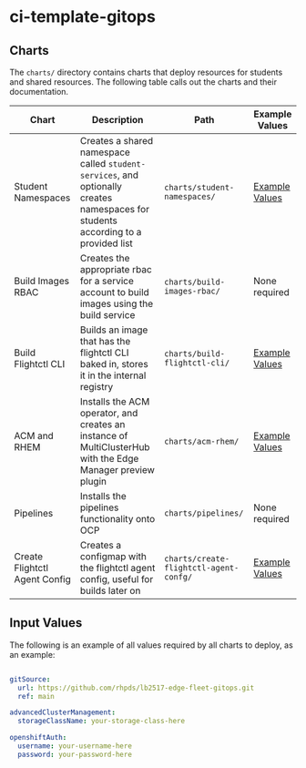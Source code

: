 # ci-template-gitops

## Charts
The `charts/` directory contains charts that deploy resources for students and shared resources. The following table calls out the charts and their documentation.

| Chart | Description | Path | Example Values |
| --- | --- | --- | --- |
| Student Namespaces | Creates a shared namespace called `student-services`, and optionally creates namespaces for students according to a provided list | `charts/student-namespaces/` | [Example Values](./charts/student-namespaces/example-values.yaml) |
| Build Images RBAC | Creates the appropriate rbac for a service account to build images using the build service | `charts/build-images-rbac/` | None required |
| Build Flightctl CLI | Builds an image that has the flightctl CLI baked in, stores it in the internal registry | `charts/build-flightctl-cli/` | [Example Values](./charts/build-flightctl-cli/example-values.yaml) |
| ACM and RHEM | Installs the ACM operator, and creates an instance of MultiClusterHub with the Edge Manager preview plugin | `charts/acm-rhem/` | [Example Values](./charts/acm-rhem/example-values.yaml) |
| Pipelines | Installs the pipelines functionality onto OCP | `charts/pipelines/` | None required |
| Create Flightctl Agent Config | Creates a configmap with the flightctl agent config, useful for builds later on | `charts/create-flightctl-agent-confg/` | [Example Values](./charts/create-flightctl-agent-config/example-values.yaml) |


## Input Values
The following is an example of all values required by all charts to deploy, as an example:
```yaml

gitSource:
  url: https://github.com/rhpds/lb2517-edge-fleet-gitops.git
  ref: main

advancedClusterManagement:
  storageClassName: your-storage-class-here

openshiftAuth:
  username: your-username-here
  password: your-password-here

```